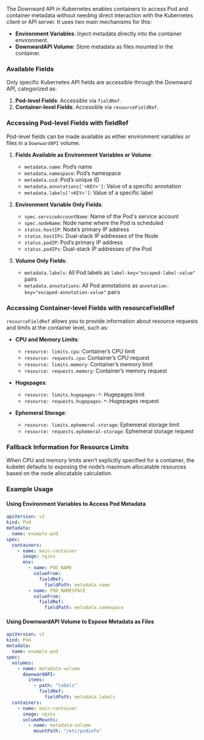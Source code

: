 
The Downward API in Kubernetes enables containers to access Pod and container metadata without needing direct interaction with the Kubernetes client or API server. It uses two main mechanisms for this:

- **Environment Variables**: Inject metadata directly into the container environment.
- **DownwardAPI Volume**: Store metadata as files mounted in the container.

### Available Fields

Only specific Kubernetes API fields are accessible through the Downward API, categorized as:

1. **Pod-level Fields**: Accessible via `fieldRef`.
2. **Container-level Fields**: Accessible via `resourceFieldRef`.

### Accessing Pod-level Fields with fieldRef

Pod-level fields can be made available as either environment variables or files in a `DownwardAPI` volume.

1. **Fields Available as Environment Variables or Volume**:
   - `metadata.name`: Pod’s name
   - `metadata.namespace`: Pod’s namespace
   - `metadata.uid`: Pod’s unique ID
   - `metadata.annotations['<KEY>']`: Value of a specific annotation
   - `metadata.labels['<KEY>']`: Value of a specific label

2. **Environment Variable Only Fields**:
   - `spec.serviceAccountName`: Name of the Pod's service account
   - `spec.nodeName`: Node name where the Pod is scheduled
   - `status.hostIP`: Node’s primary IP address
   - `status.hostIPs`: Dual-stack IP addresses of the Node
   - `status.podIP`: Pod’s primary IP address
   - `status.podIPs`: Dual-stack IP addresses of the Pod

3. **Volume Only Fields**:
   - `metadata.labels`: All Pod labels as `label-key="escaped-label-value"` pairs
   - `metadata.annotations`: All Pod annotations as `annotation-key="escaped-annotation-value"` pairs

### Accessing Container-level Fields with resourceFieldRef

`resourceFieldRef` allows you to provide information about resource requests and limits at the container level, such as:

- **CPU and Memory Limits**:
  - `resource: limits.cpu`: Container’s CPU limit
  - `resource: requests.cpu`: Container’s CPU request
  - `resource: limits.memory`: Container’s memory limit
  - `resource: requests.memory`: Container’s memory request

- **Hugepages**:
  - `resource: limits.hugepages-*`: Hugepages limit
  - `resource: requests.hugepages-*`: Hugepages request

- **Ephemeral Storage**:
  - `resource: limits.ephemeral-storage`: Ephemeral storage limit
  - `resource: requests.ephemeral-storage`: Ephemeral storage request

### Fallback Information for Resource Limits

When CPU and memory limits aren’t explicitly specified for a container, the kubelet defaults to exposing the node’s maximum allocatable resources based on the node allocatable calculation.

### Example Usage

#### Using Environment Variables to Access Pod Metadata

```yaml
apiVersion: v1
kind: Pod
metadata:
  name: example-pod
spec:
  containers:
    - name: main-container
      image: nginx
      env:
        - name: POD_NAME
          valueFrom:
            fieldRef:
              fieldPath: metadata.name
        - name: POD_NAMESPACE
          valueFrom:
            fieldRef:
              fieldPath: metadata.namespace
```

#### Using DownwardAPI Volume to Expose Metadata as Files

```yaml
apiVersion: v1
kind: Pod
metadata:
  name: example-pod
spec:
  volumes:
    - name: metadata-volume
      downwardAPI:
        items:
          - path: "labels"
            fieldRef:
              fieldPath: metadata.labels
  containers:
    - name: main-container
      image: nginx
      volumeMounts:
        - name: metadata-volume
          mountPath: "/etc/podinfo"
```
